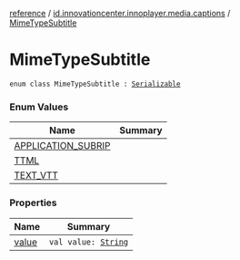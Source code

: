 [reference](../../index.md) / [id.innovationcenter.innoplayer.media.captions](../index.md) / [MimeTypeSubtitle](./index.md)

# MimeTypeSubtitle

`enum class MimeTypeSubtitle : `[`Serializable`](https://developer.android.com/reference/java/io/Serializable.html)

### Enum Values

| Name | Summary |
|---|---|
| [APPLICATION_SUBRIP](-a-p-p-l-i-c-a-t-i-o-n_-s-u-b-r-i-p.md) |  |
| [TTML](-t-t-m-l.md) |  |
| [TEXT_VTT](-t-e-x-t_-v-t-t.md) |  |

### Properties

| Name | Summary |
|---|---|
| [value](value.md) | `val value: `[`String`](https://kotlinlang.org/api/latest/jvm/stdlib/kotlin/-string/index.html) |
